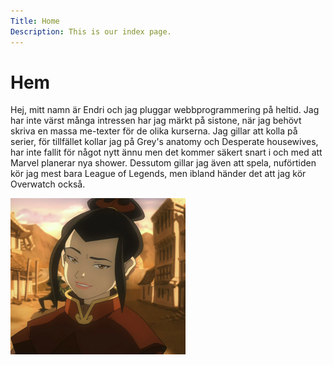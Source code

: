 ```yaml
---
Title: Home
Description: This is our index page.
---
```


<div class="main-text">
    <span class="underline"><h1>Hem</h1></span>
    <div class="text">
    <p>Hej, mitt namn är Endri och jag pluggar webbprogrammering på heltid. Jag har inte värst många intressen har jag märkt på sistone, när jag behövt skriva en massa me-texter för de olika kurserna. Jag gillar att kolla på serier, för tillfället kollar jag på Grey's anatomy och Desperate housewives, har inte fallit för något nytt ännu men det kommer säkert snart i och med att Marvel planerar nya shower. Dessutom gillar jag även att spela, nuförtiden kör jag mest bara League of Legends, men ibland händer det att jag kör Overwatch också.</p>
    <img src="assets/img/azula.jpeg" width="280" height="250">
    </div>
</div>
<script src="js/nav.js"></script>
